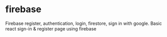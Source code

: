 # firebase
Firebase register, authentication, login, firestore,  sign in with google. Basic react sign-in &amp; register page using firebase
